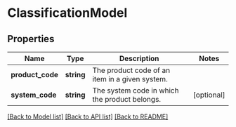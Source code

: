 # ClassificationModel

## Properties
Name | Type | Description | Notes
------------ | ------------- | ------------- | -------------
**product_code** | **string** | The product code of an item in a given system. | 
**system_code** | **string** | The system code in which the product belongs. | [optional] 

[[Back to Model list]](../README.md#documentation-for-models) [[Back to API list]](../README.md#documentation-for-api-endpoints) [[Back to README]](../README.md)


